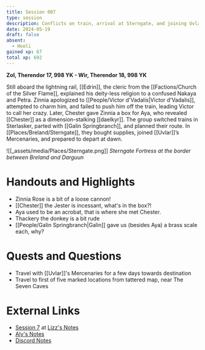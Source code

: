 ```yaml
---
title: Session 007
type: session
description: Conflicts on train, arrival at Sterngate, and joining Uvlar's mercenaries.
date: 2024-05-19
draft: false
absent:
  - Hooli
gained xp: 67
total xp: 692
---
```

**Zol, Therendor 17, 998 YK - Wir, Therendor 18, 998 YK**

Still aboard the lightning rail, [[Edrin]], the cleric from the [[Factions/Church of the Silver Flame]], explained his deity-less religion to a confused Nakaya and Petra. Zinnia apologized to [[People/Victor d'Vadalis|Victor d'Vadalis]], attempted to charm him, and failed to push him off the train, leading Victor to call her crazy. Later, Chester gave Zinnia a box for Aya, who revealed [[Chester]] as a dimension-stalking [[daelkyr]]. The group switched trains in Sterlasker, parted with [[Galin Springbranch]], and planned their route. In [[Places/Breland/Sterngate]], they bought supplies, joined [[Uvlar]]’s Mercenaries, and prepared to depart at dawn.

![[_assets/media/Places/Sterngate.png]]
*Sterngate Fortress at the border between Breland and Darguun*
# Handouts and Highlights
- Zinnia Rose is a bit of a loose cannon!  
- [[Chester]] the Jester is incessant, what's in the box?!  
- Aya used to be an acrobat, that is where she met Chester.
- Thackery the donkey is a bit rude  
- [[People/Galin Springbranch|Galin]] gave us (besides Aya) a brass scale each, why?
# Quests and Questions
- Travel with [[Uvlar]]'s Mercenaries for a few days towards destination  
- Travel to first of five marked locations from tattered map, near The Seven Caves
# External Links
- [Session 7](https://docs.google.com/document/d/1J33aBWlHE9Q3B2MMNnUZiaMUoW-X7qpKUtETTQmvalc/edit#heading=h.4rvj4cegiat1) at [Lizz's Notes](https://docs.google.com/document/d/1J33aBWlHE9Q3B2MMNnUZiaMUoW-X7qpKUtETTQmvalc/edit)
- [Aly's Notes](https://docs.google.com/document/d/1fSQjHnHHLE2g8VXjjjo7_mex3K2nn8vOA5Q_iREG5QU/edit)
- [Discord Notes](https://discord.com/channels/283480767844057088/1208993465531105380/1241866639402864722)